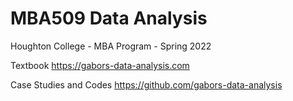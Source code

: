 # MBA509 Data Analysis
Houghton College - MBA Program - Spring 2022

Textbook 
https://gabors-data-analysis.com

Case Studies and Codes 
https://github.com/gabors-data-analysis

